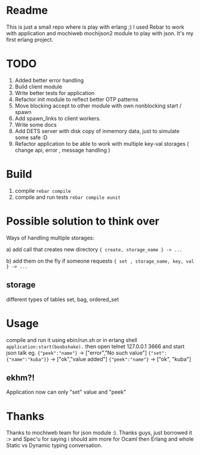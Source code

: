 # Readme
This is just a small repo where is play with erlang ;) I used Rebar to work with application and mochiweb mochijson2 module to play with json.
It's my first erlang project.

# TODO
1. Added better error handling
2. Build client module
3. Write better tests for application
4. Refactor init module to reflect better OTP patterns
5. Move blocking accept to other module with own nonblocking start / spawn
6. Add spawn_links to client workers.
7. Write some docs
8. Add DETS server with disk copy of inmemory data, just to simulate some safe :D
9. Refactor application to be able to work with multiple key-val storages ( change api, error , message handling )

# Build

1. compile `rebar compile`
2. compile and run tests `rebar compile eunit`

# Possible solution to think over

Ways of handling multiple storages:

a) add call that creates new directory `{ create, storage_name } -> ... `

b) add them on the fly if someone requests `{ set , storage_name, key, val } -> ...`

## storage
different types of tables set, bag, ordered_set

# Usage
compile and run it using ebin/run.sh or in erlang shell `application:start(boobshake).` then open telnet 127.0.0.1 3666 and start json talk
eg.
`{"peek":"name"}`         -> ["error","No such value"]
`{"set":{"name":"kuba"}}` -> ["ok","value added"]
`{"peek":"name"}`         -> ["ok", "kuba"]

## ekhm?!
Application now can only "set" value and "peek"

# Thanks

Thanks to mochiweb team for json module :). Thanks guys, just borrowed it :> and Spec'u for saying i should aim more for Ocaml then Erlang and whole Static vs Dynamic typing conversation.